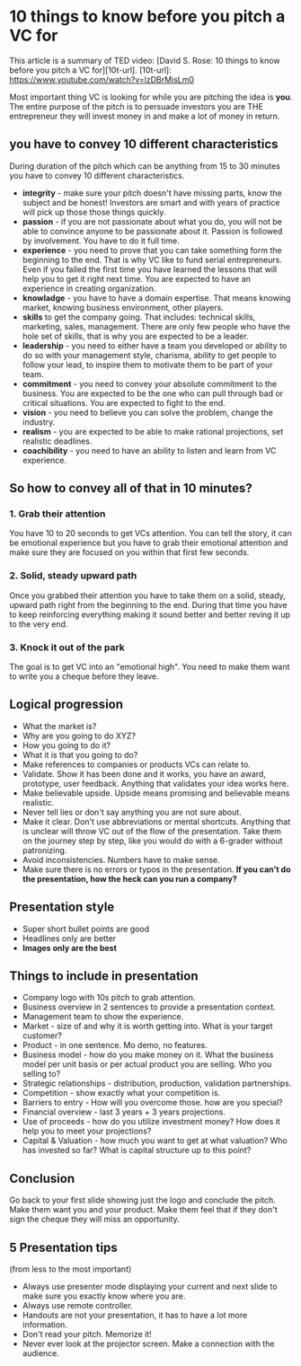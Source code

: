 
# 10 things to know before you pitch a VC for
This article is a summary of TED video:
[David S. Rose: 10 things to know before you pitch a VC for][10t-url].
[10t-url]: https://www.youtube.com/watch?v=lzDBrMisLm0

Most important thing VC is looking for while you are pitching the idea is **you**. The entire purpose of the pitch is to persuade investors you are THE entrepreneur they will invest money in and make a lot of money in return.

## you have to convey 10 different characteristics

During duration of the pitch which can be anything from 15 to 30 minutes you have to convey 10 different characteristics.

* **integrity** - make sure your pitch doesn't have missing parts, know the subject and be honest! Investors are smart and with years of practice will pick up those those things quickly.  
* **passion** - if you are not passionate about what you do, you will not be able to convince anyone to be passionate about it. Passion is followed by involvement. You have to do it full time.
* **experience** - you need to prove that you can take something form the beginning to the end. That is why VC like to fund serial entrepreneurs. Even if you failed the first time you have learned the lessons that will help you to get it right next time. You are expected to have an experience in creating organization.
* **knowladge** - you have to have a domain expertise. That means knowing market, knowing business environment, other players.
* **skills** to get the company going. That includes: technical skills, marketing, sales, management. There are only few people who have the hole set of skills, that is why you are expected to be a leader.
* **leadership** - you need to either have a team you developed or ability to do so with your management style, charisma, ability to get people to follow your lead, to inspire them to motivate them to be part of your team.
* **commitment** - you need to convey your absolute commitment to the business. You are expected to be the one who can pull through bad or critical situations. You are expected to fight to the end.
* **vision** - you need to believe you can solve the problem, change the industry.
* **realism** - you are expected to be able to make rational projections, set realistic deadlines.
* **coachibility** - you need to have an ability to listen and learn from VC experience.

## So how to convey all of that in 10 minutes?

### 1. Grab their attention

You have 10 to 20 seconds to get VCs attention. You can tell the story, it can be emotional experience but you have to grab their emotional attention and make sure they are focused on you within that first few seconds.

### 2. Solid, steady upward path

Once you grabbed their attention you have to take them on a solid, steady, upward path right from the beginning to the end. During that time you have to keep reinforcing everything making it sound better and better reving it up to the very end.

### 3. Knock it out of the park

The goal is to get VC into an "emotional high". You need to make them want to write you a cheque before they leave.

## Logical progression

- What the market is?
- Why are you going to do XYZ?
- How you going to do it?
- What it is that you going to do?
- Make references to companies or products VCs can relate to.
- Validate. Show it has been done and it works, you have an award, prototype, user feedback. Anything that validates your idea works here.
- Make believable upside. Upside means promising and believable means realistic.
- Never tell lies or don't say anything you are not sure about.
- Make it clear. Don't use abbreviations or mental shortcuts. Anything that is unclear will throw VC out of the flow of the presentation. Take them on the journey step by step, like you would do with a 6-grader without patronizing.
- Avoid inconsistencies. Numbers have to make sense.
- Make sure there is no errors or typos in the presentation. **If you can't do the presentation, how the heck can you run a company?**

## Presentation style
- Super short bullet points are good
- Headlines only are better
- **Images only are the best**

## Things to include in presentation
- Company logo with 10s pitch to grab attention.
- Business overview in 2 sentences to provide a presentation context.
- Management team to show the experience.
- Market - size of and why it is worth getting into. What is your target customer?
- Product - in one sentence. Mo demo, no features.
- Business model - how do you make money on it. What the business model per unit basis or per actual product you are selling. Who you selling to?
- Strategic relationships - distribution, production, validation partnerships.
- Competition - show exactly what your competition is.
- Barriers to entry - How will you overcome those. how are you special?
- Financial overview - last 3 years + 3 years projections.
- Use of proceeds - how do you utilize investment money? How does it help you to meet your projections?
- Capital & Valuation - how much you want to get at what valuation? Who has invested so far? What is capital structure up to this point?

## Conclusion
Go back to your first slide showing just the logo and conclude the pitch. Make them want you and your product. Make them feel that if they don't sign the cheque they will miss an opportunity.

## 5 Presentation tips

(from less to the most important)

- Always use presenter mode displaying your current and next slide to make sure you exactly know where you are.
- Always use remote controller.
- Handouts are not your presentation, it has to have a lot more information.
- Don't read your pitch. Memorize it!
- Never ever look at the projector screen. Make a connection with the audience.
